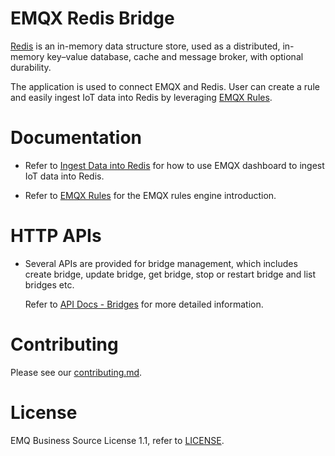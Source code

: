 # EMQX Redis Bridge

[Redis](https://github.com/redis/redis) is an in-memory data structure store,
used as a distributed, in-memory key–value database, cache and message broker,
with optional durability.

The application is used to connect EMQX and Redis.
User can create a rule and easily ingest IoT data into Redis by leveraging
[EMQX Rules](https://docs.emqx.com/en/enterprise/v5.0/data-integration/rules.html).


# Documentation

- Refer to [Ingest Data into Redis](https://docs.emqx.com/en/enterprise/v5.0/data-integration/data-bridge-redis.html)
  for how to use EMQX dashboard to ingest IoT data into Redis.

- Refer to [EMQX Rules](https://docs.emqx.com/en/enterprise/v5.0/data-integration/rules.html)
  for the EMQX rules engine introduction.


# HTTP APIs

- Several APIs are provided for bridge management, which includes create bridge,
  update bridge, get bridge, stop or restart bridge and list bridges etc.

  Refer to [API Docs - Bridges](https://docs.emqx.com/en/enterprise/v5.0/admin/api-docs.html#tag/Bridges)
  for more detailed information.


# Contributing

Please see our [contributing.md](../../CONTRIBUTING.md).


# License

EMQ Business Source License 1.1, refer to [LICENSE](BSL.txt).
